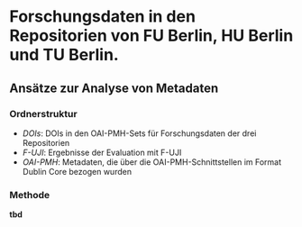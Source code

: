 # Forschungsdaten in den Repositorien von FU Berlin, HU Berlin und TU Berlin.
## Ansätze zur Analyse von Metadaten

### Ordnerstruktur
- *DOIs*: DOIs in den OAI-PMH-Sets für Forschungsdaten der drei Repositorien
- *F-UJI*: Ergebnisse der Evaluation mit F-UJI
- *OAI-PMH*: Metadaten, die über die OAI-PMH-Schnittstellen im Format Dublin Core bezogen wurden

### Methode
**tbd**